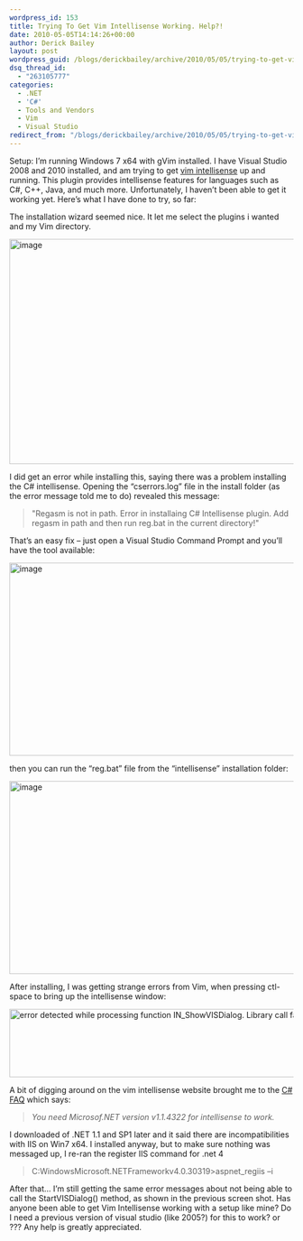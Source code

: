 ```yaml
---
wordpress_id: 153
title: Trying To Get Vim Intellisense Working. Help?!
date: 2010-05-05T14:14:26+00:00
author: Derick Bailey
layout: post
wordpress_guid: /blogs/derickbailey/archive/2010/05/05/trying-to-get-vim-intellisense-working-help.aspx
dsq_thread_id:
  - "263105777"
categories:
  - .NET
  - 'C#'
  - Tools and Vendors
  - Vim
  - Visual Studio
redirect_from: "/blogs/derickbailey/archive/2010/05/05/trying-to-get-vim-intellisense-working-help.aspx/"
---
```

Setup: I’m running Windows 7 x64 with gVim installed. I have Visual Studio 2008 and 2010 installed, and am trying to get [vim intellisense](http://insenvim.sourceforge.net/) up and running. This plugin provides intellisense features for languages such as C#, C++, Java, and much more. Unfortunately, I haven’t been able to get it working yet. Here’s what I have done to try, so far:

The installation wizard seemed nice. It let me select the plugins i wanted and my Vim directory.

 <img style="border-right-width: 0px;border-top-width: 0px;border-bottom-width: 0px;border-left-width: 0px" border="0" alt="image" src="http://lostechies.com/content/derickbailey/uploads/2011/03/image_1415F34F.png" width="513" height="399" />

I did get an error while installing this, saying there was a problem installing the C# intellisense. Opening the “cserrors.log” file in the install folder (as the error message told me to do) revealed this message:

> "Regasm is not in path. Error in installaing C# Intellisense plugin. Add regasm in path and then run reg.bat in the current directory!" 

That’s an easy fix – just open a Visual Studio Command Prompt and you’ll have the tool available:

 <img style="border-right-width: 0px;border-top-width: 0px;border-bottom-width: 0px;border-left-width: 0px" border="0" alt="image" src="http://lostechies.com/content/derickbailey/uploads/2011/03/image_1E6717AF.png" width="677" height="342" />

then you can run the “reg.bat” file from the “intellisense” installation folder:

 <img style="border-right-width: 0px;border-top-width: 0px;border-bottom-width: 0px;border-left-width: 0px" border="0" alt="image" src="http://lostechies.com/content/derickbailey/uploads/2011/03/image_368A820A.png" width="677" height="342" />

After installing, I was getting strange errors from Vim, when pressing ctl-space to bring up the intellisense window:

 <img style="border-right-width: 0px;border-top-width: 0px;border-bottom-width: 0px;border-left-width: 0px" border="0" alt="error detected while processing function IN_ShowVISDialog. Library call failed for StartVISDialog()" src="http://lostechies.com/content/derickbailey/uploads/2011/03/image_03BA7B96.png" width="844" height="121" />

A bit of digging around on the vim intellisense website brought me to the [C# FAQ](http://insenvim.sourceforge.net/plugin/cs/csft.html) which says:

> _You need Microsof.NET version v1.1.4322 for intellisense to work._

I downloaded of .NET 1.1 and SP1 later and it said there are incompatibilities with IIS on Win7 x64. I installed anyway, but to make sure nothing was messaged up, I re-ran the register IIS command for .net 4

> C:WindowsMicrosoft.NETFrameworkv4.0.30319>aspnet_regiis –i

After that… I’m still getting the same error messages about not being able to call the StartVISDialog() method, as shown in the previous screen shot. Has anyone been able to get Vim Intellisense working with a setup like mine? Do I need a previous version of visual studio (like 2005?) for this to work? or ??? Any help is greatly appreciated.